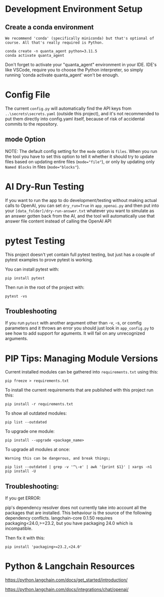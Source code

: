 
# Development Environment Setup

## Create a conda environment

    We recommend 'conda' (specifically miniconda) but that's optional of course. All that's really required is Python.

    conda create -n quanta_agent python=3.11.5
    conda activate quanta_agent

Don't forget to activate your "quanta_agent" environment in your IDE. IDE's like VSCode, require you to choose the Python interpreter, so simply running 'conda activate quanta_agent' won't be enough.


# Config File

The current `config.py` will automatically find the API keys from `..\secrets\secrets.yaml` (outside this project), and it's not recommended to put them directly into config.yaml itself, because of risk of accidental commits to the repository.

## mode Option

NOTE: The default config setting for the `mode` option is `files`. When you run the tool you have to set this option to tell it whether it should try to update files based on updating entire files (`mode="file"`), or only by updating only `Named Blocks` in files (`mode="blocks"`).


# AI Dry-Run Testing

If you want to run the app to do development/testing without making actual calls to OpenAI, you can set `dry_run=True` in `app_openai.py` and then put into your `[data_folder]/dry-run-answer.txt` whatever you want to simulate as an answer gotten back from the AI, and the tool will automatically use that answer file content instead of calling the OpenAI API


# pytest Testing

This project doesn't yet contain full pytest testing, but just has a couple of pytest examples to prove pytest is working.

You can install pytest with:

    pip install pytest

Then run in the root of the project with:

    pytest -vs

## Troubleshooting

If you run `pytest` with another argument other than -v, -s, or comfig parameters and it throws an error you should just look in `app_config.py` to see how to add support for aguments. It will fail on any unrecognized arguments.


# PIP Tips: Managing Module Versions

Current installed modules can be gathered into `requirements.txt` using this:

    pip freeze > requirements.txt

To install the current requirements that are published with this project run this:

    pip install -r requirements.txt

To show all outdated modules:

    pip list --outdated

To upgrade one module:

    pip install --upgrade <package_name>

To upgrade all modules at once:

    Warning this can be dangerous, and break things;

    pip list --outdated | grep -v '^\-e' | awk '{print $1}' | xargs -n1 pip install -U


## Troubleshooting:

If you get ERROR: 

pip's dependency resolver does not currently take into account all the packages that are installed. This behaviour is the source of the following dependency conflicts.
langchain-core 0.1.50 requires packaging<24.0,>=23.2, but you have packaging 24.0 which is incompatible.

Then fix it with this:

    pip install 'packaging>=23.2,<24.0'


# Python & Langchain Resources

https://python.langchain.com/docs/get_started/introduction/

https://python.langchain.com/docs/integrations/chat/openai/



